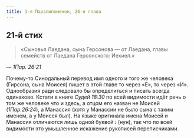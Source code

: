 ```yaml
---
title: 1-я Паралипоменон, 26-я глава
---
```


## 21-й стих

> «Сыновья Лаедана, сына Герсонова — от Лаедана, главы семейств от Лаедана Герсонского: Иехиел.»

— <cite>1Пар.&nbsp;26:21</cite>

Почему-то Синодальный перевод имя одного и того же человека (Гирсона, сына Моисея) пишет в этой главе
то через «Е», то через «И». Однообразия ради следовало бы определиться и писать всегда одинаково.
Кстати в книге <cite>Судей 18:30</cite> по всей видимости идёт речь о том же человеке что и здесь,
а отцом его назван не Моисей (<cite>1Пар.26:24</cite>), а Манассия (хотя у Манассии не было сына с таким именем,
а у Моисея был). На языке оригинала имена Моисей и Манассия отличаются лишь одной буквой `נ` (нун),
так что по всей видимости это умышленное искажение рукописей переписчиками.
